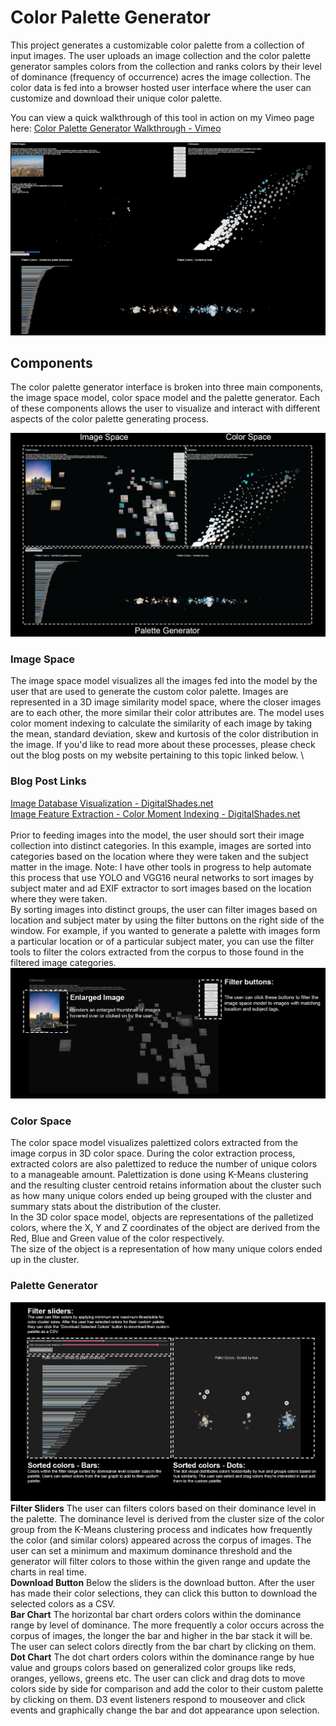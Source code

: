 # Color Palette Generator
 
This project generates a customizable color palette from a collection of input images. 
The user uploads an image collection and the color palette generator samples colors from the collection and ranks colors by their level of dominance (frequency of occurrence) acres the image collection. 
The color data is fed into a browser hosted user interface where the user can customize and download their unique color palette.

You can view a quick walkthrough of this tool in action on my Vimeo page here: [Color Palette Generator Walkthrough - Vimeo](https://vimeo.com/manage/videos/950372917)

![image](https://github.com/KJSloan2/Color_Palette_Generator/blob/main/00_resources/documentation/images/CPG_vimeoScreenShot.png)

## Components

The color palette generator interface is broken into three main components, the image space model, color space model and the palette generator. Each of these components allows the user to visualize and interact with different aspects of the color palette generating process.

![image](https://github.com/KJSloan2/Color_Palette_Generator/blob/main/00_resources/documentation/images/24072700_CPG_componentsOverview.png)

### Image Space

The image space model visualizes all the images fed into the model by the user that are used to generate the custom color palette. 
Images are represented in a 3D image similarity model space, where the closer images are to each other, the more similar their color attributes are. 
The model uses color moment indexing to calculate the similarity of each image by taking the mean, standard deviation, skew and kurtosis of the color distribution in the image. 
If you'd like to read more about these processes, please check out the blog posts on my website pertaining to this topic linked below.
\
### Blog Post Links
[Image Database Visualization - DigitalShades.net](https://www.digitalshades.work/project-blog/image-database-visualization)
\
[Image Feature Extraction - Color Moment Indexing - DigitalShades.net](https://www.digitalshades.work/project-blog/cbri)\
\
Prior to feeding images into the model, the user should sort their image collection into distinct categories. 
In this example, images are sorted into categories based on the location where they were taken and the subject matter in the image. 
Note: I have other tools in progress to help automate this process that use YOLO and VGG16 neural networks to sort images by subject mater and ad EXIF extractor to sort images based on the location where they were taken.  
By sorting images into distinct groups, the user can filter images based on location and subject mater by using the filter buttons on the right side of the window. 
For example, if you wanted to generate a palette with images form a particular location or of a particular subject mater, you can use the filter tools to filter the colors extracted from the corpus to those found in the filtered image categories.
![image](https://github.com/KJSloan2/Color_Palette_Generator/blob/main/00_resources/documentation/images/24072701_CPG_imageSpaceComponents.png)


### Color Space

The color space model visualizes palettized colors extracted from the image corpus in 3D color space. 
During the color extraction process, extracted colors are also palettized to reduce the number of unique colors to a manageable amount. 
Palettization is done using K-Means clustering and the resulting cluster centroid retains information about the cluster such as how many unique colors ended up  being grouped with the cluster and summary stats about the distribution of the cluster.  
In the 3D color space model, objects are representations  of the palletized colors, where the X, Y and Z coordinates of the object are derived from the Red, Blue and Green value of the color respectively.  
The size of the object is a representation of how many unique colors ended up in the cluster.


### Palette Generator
![image](https://github.com/KJSloan2/Color_Palette_Generator/blob/main/00_resources/documentation/images/24072701_CPG_paletteGeneratorComponents.png)
\
**Filter Sliders**
The user can filters colors based on their dominance level in the palette. 
The dominance level is derived from the cluster size of the color group from the K-Means clustering process and indicates how frequently the color (and similar colors) appeared across the corpus of images. 
The user can set a minimum and maximum dominance threshold and the generator will filter colors to those within the given range and update the charts in real time. 
\
**Download Button**
Below the sliders is the download button. 
After the user has made their color selections, they can click this button to download the selected colors as a CSV.
\
**Bar Chart**
The horizontal bar chart orders colors within the dominance range by level of dominance. 
The more frequently a color occurs across the corpus of images, the longer the bar and higher in the bar stack it will be. 
The user can select colors directly from the bar chart by clicking on them. 
\
**Dot Chart**
The dot chart  orders colors within the dominance range by hue value and groups colors based on generalized color groups like reds, oranges, yellows,  greens etc. 
The user can click and drag dots to move colors side by side for comparison and add the color to their custom palette by clicking on them. 
D3 event listeners respond to mouseover and click events and graphically change the bar and dot appearance upon selection. 
